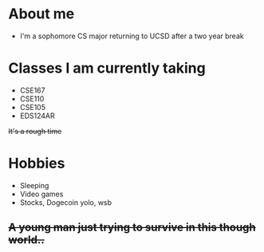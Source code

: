 # About me 
- I'm a sophomore CS major returning to UCSD after a two year break

# Classes I am currently taking
- CSE167
- CSE110
- CSE105
- EDS124AR

~~It's a rough time~~

# Hobbies
- Sleeping
- Video games
- Stocks, Dogecoin yolo, wsb 

## ~~A young man just trying to survive in this though world..~~ 